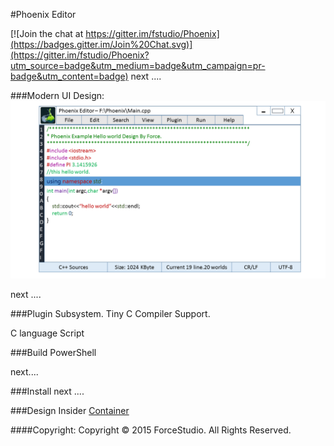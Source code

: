 #Phoenix Editor

[![Join the chat at https://gitter.im/fstudio/Phoenix](https://badges.gitter.im/Join%20Chat.svg)](https://gitter.im/fstudio/Phoenix?utm_source=badge&utm_medium=badge&utm_campaign=pr-badge&utm_content=badge)
next ....

###Modern UI
Design:
![Image](design/PhoenixUI.png)

next ....


###Plugin Subsystem.
Tiny C Compiler Support.

C language Script


###Build
PowerShell 

next.... 


###Install
next ....

###Design Insider
[Container](./doc/Container/Container.zh-CN.md)

####Copyright:
Copyright &copy; 2015 ForceStudio. All Rights Reserved.

